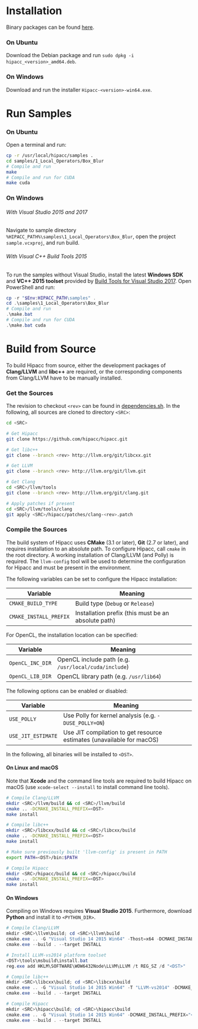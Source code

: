 # Installation
Binary packages can be found [here](../../releases).
### On Ubuntu
Download the Debian package and run `sudo dpkg -i hipacc_<version>_amd64.deb`.
### On Windows
Download and run the installer `Hipacc-<version>-win64.exe`.


# Run Samples
### On Ubuntu
Open a terminal and run:
```bash
cp -r /usr/local/hipacc/samples .
cd samples/1_Local_Operators/Box_Blur
# Compile and run
make
# Compile and run for CUDA
make cuda
```
### On Windows
###### With Visual Studio 2015 and 2017
Navigate to sample directory `%HIPACC_PATH%\samples\1_Local_Operators\Box_Blur`,
open the project `sample.vcxproj`, and run build.

###### With Visual C++ Build Tools 2015
To run the samples without Visual Studio, install the latest **Windows SDK** and
**VC++ 2015 toolset** provided by
[Build Tools for Visual Studio 2017](https://aka.ms/buildtools).
Open PowerShell and run:
```PowerShell
cp -r "$Env:HIPACC_PATH\samples" .
cd .\samples\1_Local_Operators\Box_Blur
# Compile and run
.\make.bat
# Compile and run for CUDA
.\make.bat cuda
```


# Build from Source
To build Hipacc from source, either the development packages of **Clang/LLVM**
and **libc++** are required, or the corresponding components from Clang/LLVM
have to be manually installed.

### Get the Sources
The revision to checkout `<rev>` can be found in
[dependencies.sh](dependencies.sh). In the following, all sources are cloned to
directory `<SRC>`:

```bash
cd <SRC>

# Get Hipacc
git clone https://github.com/hipacc/hipacc.git

# Get libc++
git clone --branch <rev> http://llvm.org/git/libcxx.git

# Get LLVM
git clone --branch <rev> http://llvm.org/git/llvm.git

# Get Clang
cd <SRC>/llvm/tools
git clone --branch <rev> http://llvm.org/git/clang.git

# Apply patches if present
cd <SRC>/llvm/tools/clang
git apply <SRC>/hipacc/patches/clang-<rev>.patch
```

### Compile the Sources
The build system of Hipacc uses **CMake** (3.1 or later), **Git** (2.7 or later),
and requires installation to an absolute path. To configure Hipacc, call `cmake`
in the root directory. A working installation of Clang/LLVM (and Polly) is 
required. The `llvm-config` tool will be used to determine the configuration for
Hipacc and must be present in the environment.

The following variables can be set to configure the Hipacc installation:

Variable               | Meaning
-----------------------|----------------------------------------------------
`CMAKE_BUILD_TYPE`     | Build type (`Debug` or `Release`)
`CMAKE_INSTALL_PREFIX` | Installation prefix (this must be an absolute path)

For OpenCL, the installation location can be specified:

Variable         | Meaning
-----------------|-----------------------------------------------------
`OpenCL_INC_DIR` | OpenCL include path (e.g. `/usr/local/cuda/include`)
`OpenCL_LIB_DIR` | OpenCL library path (e.g. `/usr/lib64`)

The following options can be enabled or disabled:

Variable           | Meaning
-------------------|----------------------------------------------------------------------
`USE_POLLY`        | Use Polly for kernel analysis (e.g. `-DUSE_POLLY=ON`)
`USE_JIT_ESTIMATE` | Use JIT compilation to get resource estimates (unavailable for macOS)

In the following, all binaries will be installed to `<DST>`.

#### On Linux and macOS
Note that **Xcode** and the command line tools are required to build Hipacc on
macOS (use `xcode-select --install` to install command line tools).

```bash
# Compile Clang/LLVM
mkdir <SRC>/llvm/build && cd <SRC>/llvm/build
cmake .. -DCMAKE_INSTALL_PREFIX=<DST>
make install

# Compile libc++
mkdir <SRC>/libcxx/build && cd <SRC>/libcxx/build
cmake .. -DCMAKE_INSTALL_PREFIX=<DST>
make install

# Make sure previously built 'llvm-config' is present in PATH
export PATH=<DST>/bin:$PATH

# Compile Hipacc
mkdir <SRC>/hipacc/build && cd <SRC>/hipacc/build
cmake .. -DCMAKE_INSTALL_PREFIX=<DST>
make install
```

#### On Windows
Compiling on Windows requires **Visual Studio 2015**. Furthermore, download
**Python** and install it to `<PYTHON_DIR>`.
```PowerShell
# Compile Clang/LLVM
mkdir <SRC>\llvm\build; cd <SRC>\llvm\build
cmake.exe .. -G "Visual Studio 14 2015 Win64" -Thost=x64 -DCMAKE_INSTALL_PREFIX="<DST>" -DPYTHON_EXECUTABLE="<PYTHON_DIR>\python.exe"
cmake.exe --build . --target INSTALL

# Install LLVM-vs2014 platform toolset
<DST>\tools\msbuild\install.bat
reg.exe add HKLM\SOFTWARE\WOW6432Node\LLVM\LLVM /t REG_SZ /d "<DST>"

# Compile libc++
mkdir <SRC>\libcxx\build; cd <SRC>\libcxx\build
cmake.exe .. -G "Visual Studio 14 2015 Win64" -T "LLVM-vs2014" -DCMAKE_INSTALL_PREFIX="<DST>" -DLIBCXX_ENABLE_SHARED=YES -DLIBCXX_ENABLE_STATIC=NO -DLIBCXX_ENABLE_EXPERIMENTAL_LIBRARY=NO
cmake.exe --build . --target INSTALL

# Compile Hipacc
mkdir <SRC>\hipacc\build; cd <SRC>\hipacc\build
cmake.exe .. -G "Visual Studio 14 2015 Win64" -DCMAKE_INSTALL_PREFIX="<DST>"
cmake.exe --build . --target INSTALL
```
